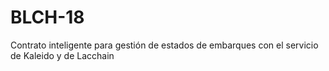 # BLCH-18
Contrato inteligente para gestión de estados de embarques con el servicio de Kaleido y de Lacchain
